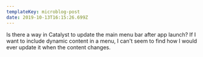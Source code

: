 ```yaml
---
templateKey: microblog-post
date: 2019-10-13T16:15:26.699Z
---
```


Is there a way in Catalyst to update the main menu bar after app launch? If I want to include dynamic content in a menu, I can't seem to find how I would ever update it when the content changes.
